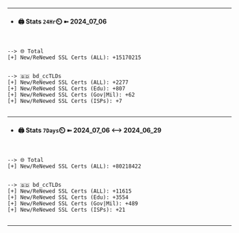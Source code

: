 

---
- #### 🖨️ **Stats** `24Hr`⏲️ ➼ 2024_07_06
```console


--> 🌐 Total
[+] New/ReNewed SSL Certs (ALL): +15170215


--> 🇧🇩 bd_ccTLDs
[+] New/ReNewed SSL Certs (ALL): +2277
[+] New/ReNewed SSL Certs (Edu): +807
[+] New/ReNewed SSL Certs (Gov|Mil): +62
[+] New/ReNewed SSL Certs (ISPs): +7


```

---
- #### 🖨️ **Stats** `7Days`⏲️ ➼ 2024_07_06 <--> 2024_06_29
```console


--> 🌐 Total
[+] New/ReNewed SSL Certs (ALL): +80218422


--> 🇧🇩 bd_ccTLDs
[+] New/ReNewed SSL Certs (ALL): +11615
[+] New/ReNewed SSL Certs (Edu): +3554
[+] New/ReNewed SSL Certs (Gov|Mil): +489
[+] New/ReNewed SSL Certs (ISPs): +21


```

---

